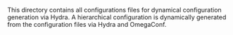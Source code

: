 This directory contains all configurations files for dynamical configuration generation via Hydra. A hierarchical configuration is dynamically generated from the configuration files via Hydra and OmegaConf.
